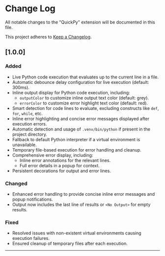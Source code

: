 # Change Log

All notable changes to the "QuickPy" extension will be documented in this file.

This project adheres to [Keep a Changelog](http://keepachangelog.com/).

## [1.0.0]
### Added
- Live Python code execution that evaluates up to the current line in a file.
- Automatic debounce delay configuration for live execution (default: 300ms).
- Inline output display for Python code execution, including:
  - `outputColor` to customize inline output text color (default: grey).
  - `errorColor` to customize error highlight text color (default: red).
- Smart detection for code lines to evaluate, excluding constructs like `def`, `for`, `while`, etc.
- Inline error highlighting and concise error messages displayed after execution errors.
- Automatic detection and usage of `.venv/bin/python` if present in the project directory.
- Fallback to default Python interpreter if a virtual environment is unavailable.
- Temporary file-based execution for error handling and cleanup.
- Comprehensive error display, including:
  - Inline error annotations for the relevant lines.
  - Full error details in a popup for context.
- Persistent decorations for output and error lines.

### Changed
- Enhanced error handling to provide concise inline error messages and popup notifications.
- Output now includes the last line of results or `<No Output>` for empty results.

### Fixed
- Resolved issues with non-existent virtual environments causing execution failures.
- Ensured cleanup of temporary files after each execution.

---
